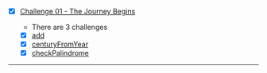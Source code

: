 - [x] [Challenge 01 - The Journey Begins]()

    - There are 3 challenges
    - [x] [add]()
    - [x] [centuryFromYear]()
    - [x] [checkPalindrome]()

-------------

